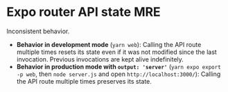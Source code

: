# Expo router API state MRE

Inconsistent behavior.

- **Behavior in development mode** (`yarn web`): Calling the API route multiple times resets its state even if it was not modified since the last invocation. Previous invocations are kept alive indefinitely.
- **Behavior in production mode with `output: 'server'`** (`yarn expo export -p web`, then `node server.js` and open `http://localhost:3000/`): Calling the API route multiple times preserves its state.
